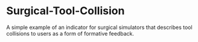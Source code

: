 # Surgical-Tool-Collision
A simple example of an indicator for surgical simulators that describes tool collisions to users as a form of formative feedback.
